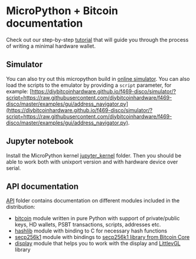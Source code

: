 # MicroPython + Bitcoin documentation

Check out our step-by-step [tutorial](./tutorial) that will guide you through the process of writing a minimal hardware wallet.

## Simulator

You can also try out this micropython build in [online simulator](https://diybitcoinhardware.com/f469-disco/simulator/). You can also load the scripts to the emulator by providing a `script` parameter, for example: [https://diybitcoinhardware.github.io/f469-disco/simulator/?script=https://raw.githubusercontent.com/diybitcoinhardware/f469-disco/master/examples/gui/address_navigator.py](https://diybitcoinhardware.github.io/f469-disco/simulator/?script=https://raw.githubusercontent.com/diybitcoinhardware/f469-disco/master/examples/gui/address_navigator.py).

## Jupyter notebook

Install the MicroPython kernel [jupyter_kernel](../jupyter_kernel) folder. 
Then you should be able to work both with unixport version and with hardware device over serial.

## API documentation

[API](./api) folder contains documentation on different modules included in the distribution:

- [bitcoin](./api/bitcoin) module written in pure Python with support of private/public keys, HD wallets, PSBT transactions, scripts, addresses etc.
- [hashlib](./api/hashlib) module with binding to C for necessary hash functions
- [secp256k1](./api/secp256k1) module with bindings to [secp256k1 library from Bitcoin Core](https://github.com/bitcoin-core/secp256k1)
- [display](./api/display) module that helps you to work with the display and [LittlevGL](https://lvgl.io/) library
